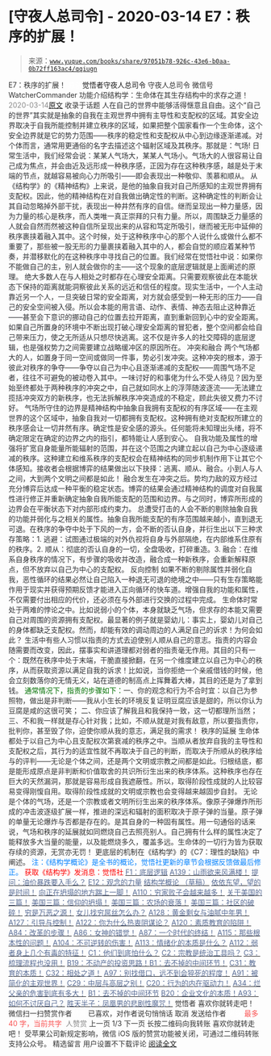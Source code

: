# [守夜人总司令] - 2020-03-14 E7：秩序的扩展！

> 来源：[`www.yuque.com/books/share/97051b78-926c-43e6-b0aa-0b72ff163ac4/qqiugn`](https://www.yuque.com/books/share/97051b78-926c-43e6-b0aa-0b72ff163ac4/qqiugn)

<ne-p id="520f42f3293818f927861ebbd5b15da4_p_0" data-lake-id="520f42f3293818f927861ebbd5b15da4_p_0"><ne-text id="u56f5e541" style="color: rgb(51, 51, 51);">E7：秩序的扩展！</ne-text></ne-p> <ne-p id="a54ec3f8aa0f79cbd59f40739a7e151f" data-lake-id="a54ec3f8aa0f79cbd59f40739a7e151f"><ne-text id="u98b88f25" ne-fontsize="12" style="color: rgb(255, 255, 255);">原创</ne-text><ne-text id="u411af39b" ne-fontsize="14">觉悟者</ne-text><ne-text id="u53169ce0" ne-fontsize="14">守夜人总司令</ne-text></ne-p> <ne-p id="6428fcf14992c26854233ae3ec73aabd" data-lake-id="6428fcf14992c26854233ae3ec73aabd"><ne-text id="ua2e448ac" ne-fontsize="14" ne-bold="true" style="color: rgb(51, 51, 51);">守夜人总司令</ne-text></ne-p> <ne-p id="bf8a1a8a23469961bb10e65ceb047615" data-lake-id="bf8a1a8a23469961bb10e65ceb047615"><ne-text id="ua21938c9" ne-fontsize="14" style="color: rgb(51, 51, 51);">微信号</ne-text><ne-text id="u28ff3aa5" ne-fontsize="14" style="color: rgb(51, 51, 51);">WatcherCommander</ne-text></ne-p> <ne-p id="36a349203bd1c8f4984f3b3f194a3553" data-lake-id="36a349203bd1c8f4984f3b3f194a3553"><ne-text id="u1a0c4514" ne-fontsize="14" style="color: rgb(51, 51, 51);">功能介绍</ne-text><ne-text id="ueda1c11d" ne-fontsize="14" style="color: rgb(51, 51, 51);">结构学：生命体在其生存结构中的求存之道！</ne-text></ne-p> <ne-p id="18e86b3c95db16ebb3fb13edf0214fc4" data-lake-id="18e86b3c95db16ebb3fb13edf0214fc4"><ne-text id="u305c51ff" style="color: rgb(140, 140, 140);">2020-03-14</ne-text>[<ne-text id="u83ffd010" ne-fontsize="14">原文</ne-text>](https://mp.weixin.qq.com/s?__biz=MzAxNDk1NjI2Mw==&mid=2247485033&idx=1&sn=a4fafabf832faa4e23cb315aa84778cf&chksm=9b8a25e1acfdacf75ca2f4b9f95eefbced60c01b36a2346b549eed79efe998a827b9d4476625&scene=27#wechat_redirect&cpage=266)</ne-p> <ne-p id="116d08414edc981441ecf6c2c7fb8e8d" data-lake-id="116d08414edc981441ecf6c2c7fb8e8d"><ne-text id="u68442e91" style="color: rgb(51, 51, 51);">收录于话题</ne-text></ne-p> <ne-p id="815ac8045933f31663e72e44dec3bb1b" data-lake-id="815ac8045933f31663e72e44dec3bb1b"><ne-text id="u55ce952b" style="color: rgb(47, 48, 52);">人在自己的世界中能够活得惬意且自由。这个“自己的世界”其实就是抽象的自我在主观世界中拥有主导性和支配权的区域。其安全边界取决于自我所能控制并建立秩序的区域，如果把整个国家看作一个生命体，这个安全边界就是它的势力范围——秩序的稳定性和支配权从中心到边缘逐渐递减。对个体而言，通常用更通俗的名字去描述这个辐射区域及其秩序。那就是：气场!</ne-text> <ne-text id="u7a6b28e7" style="color: rgb(47, 48, 52);">日常生活中，我们经常会说：某某人气场大，某某人气场小。气场大的人很容易让自己成为焦点，并会由近及远形成一种秩序感，正因为存在这种秩序感，越是处于末端的节点，就越容易被向心力所吸引——即会表现出一种敬仰、羡慕和顺从。</ne-text> <ne-text id="u0c7269fa" style="color: rgb(47, 48, 52);">从《结构学》的《精神结构》上来说，是他的抽象自我对自己所感知的主观世界拥有支配权。因此，他的精神结构在对自我做出确定性的判断。这种确定性的判断会让其自动忽略掉外部干扰，表现出一种井然有序的自信。继而呈现出一种力量感，因为力量的核心是秩序，而人类唯一真正崇拜的只有力量。所以，周围缺乏力量感的人就会自然而然被这种自信所呈现出来的从容和笃定所吸引，继而被无形中延伸的秩序裹挟着融入其中。这个时候，处于这种秩序中心的那个人说什么或做什么都不重要了，那些被一股无形的力量裹挟着融入其中的人，都会自觉的顺应着某种节奏，并潜移默化的在这种秩序中寻找自己的位置。我们经常在觉悟社中说：如果你不能做自己的主，别人就会做你的主——这个现象的底层逻辑就是上面阐述的原理。</ne-text> <ne-text id="u4500e7f4" style="color: rgb(47, 48, 52);">绝大多数人在与人相处之时都存在心理安全距离。只需要观察彼此在本能状态下保持的距离就能洞察彼此关系的远近和信任的程度。现实生活中，一个人主动靠近另一个人，一旦突破日常的安全距离，对方就会感受到一种无形的压力——自己的安全空间被入侵。所以会本能的用言语、动作、表情、神态去阻止这种靠近——甚至会下意识的挪动自己的位置去拉开距离，直到重新回到心中的安全距离。如果自己所置身的环境中不断出现打破心理安全距离的冒犯者，整个空间都会给自己带来压力，使之无所适从只想尽快逃离。这不仅是许多人的社交障碍的底层逻辑，也是强权势力之间需要建立战略缓冲区的原因所在。</ne-text> <ne-text id="u0d82f536" style="color: rgb(47, 48, 52);">冲突和融合</ne-text></ne-p> <ne-p id="d57da201dca0d489c59e2a94bb4764a8" data-lake-id="d57da201dca0d489c59e2a94bb4764a8"><ne-text id="u1a9b8af0" style="color: rgb(47, 48, 52);">两个气场都大的人，如置身于同一空间或做同一件事，势必引发冲突。这种冲突的根本，源于彼此对秩序的争夺</ne-text><ne-text id="u27a6ad09" style="color: rgb(51, 51, 51);">——</ne-text><ne-text id="ue4e34f5a" style="color: rgb(47, 48, 52);">争夺以自己为中心且逐渐递减的支配权</ne-text><ne-text id="u05e91592" style="color: rgb(51, 51, 51);">——</ne-text><ne-text id="ua8841051" style="color: rgb(47, 48, 52);">周围气场不足者，往往不可避免的被动卷入其中。一味讨好的和事佬为什么不受人待见？因为至始至终都处于两种秩序的冲突之中，自己就如同水上的浮萍随波逐流——无法建立揽括冲突双方的新秩序，也无法拆解秩序冲突造成的不稳定，顾此失彼又费力不讨好。</ne-text></ne-p> <ne-p id="b5c52929d6972040cc503b5870f6971b" data-lake-id="b5c52929d6972040cc503b5870f6971b"><ne-text id="uc4b44761" style="color: rgb(47, 48, 52);">气场所守住的边界是精神结构中抽象自我拥有支配权的有序区域</ne-text><ne-text id="u4537afcf" style="color: rgb(51, 51, 51);">——</ne-text><ne-text id="u73c148be" style="color: rgb(47, 48, 52);">在主观世界的这个区域中，抽象自我对一切都拥有支配权。这种拥有绝对支配权所建立的秩序感会让一切井然有序。确定性是安全感的源头。任何能将未知理出头绪，将不确定限定在确定的边界之内的指引，都特能让人感到安心。</ne-text></ne-p> <ne-p id="c97f57922214d4fa779ea97ea734426a" data-lake-id="c97f57922214d4fa779ea97ea734426a"><ne-text id="u10f94c5a" style="color: rgb(47, 48, 52);">自我功能及属性的增强将扩宽自身能量所能辐射的范围，并在这个范围之内建立起以自己为中心逐级递减的秩序。这种建立和维系秩序的支配权会在精神结构的同步机制作用下让其它个体感知。接收者会根据博弈的结果做出以下抉择：逃离、顺从、融合。小到人与人之间，大到两个文明之间都是如此！</ne-text></ne-p> <ne-p id="9ffed2ab2db7b1317523442795f2e511" data-lake-id="9ffed2ab2db7b1317523442795f2e511"><ne-text id="u0e69caf7" style="color: rgb(47, 48, 52);">融合发生在冲突之后。势均力敌的双方经过充分博弈后达成一种平衡的稳定状态。博弈的结果会通过精神结构的调度对自我属性进行修正并重新确定抽象自我所能支配的范围和边界。与之同时，博弈所形成的边界会在平衡状态下对内部形成约束力。</ne-text></ne-p> <ne-p id="f294f4abddeedae4bc120d0b5c77ae42" data-lake-id="f294f4abddeedae4bc120d0b5c77ae42"><ne-text id="uf815e100" style="color: rgb(47, 48, 52);">总遭受打击的人会不断的剔除抽象自我的功能并弱化与之相关的属性。抽象自我所能支配的有序范围越来越小，直到退无可退。在秩序的争夺中处于下风的一方，会不断的否认自身，并衍生出以下三种求存策略：</ne-text><ne-text id="u8d9e2b2f" style="color: rgb(51, 51, 51);">1\.</ne-text> <ne-text id="ub9d3f5ec" style="color: rgb(47, 48, 52);">逃避：试图通过极端的对外仇视将自身与外部隔绝，在内部维系住原有的秩序。</ne-text><ne-text id="ubd3b8c24" style="color: rgb(51, 51, 51);">2\.</ne-text> <ne-text id="ua5222707" style="color: rgb(47, 48, 52);">顺从：彻底的否认自身的一切，全盘吸收，打碎重造。</ne-text><ne-text id="ucaf16e02" style="color: rgb(51, 51, 51);">3\.</ne-text> <ne-text id="u3b69f230" style="color: rgb(47, 48, 52);">融合：在维系自身秩序的情况下，有步骤的吸收并改造，融合成一种新秩序，会重新解释原点，但不放弃以自己为中心的支配权。</ne-text></ne-p> <ne-p id="cf549a3e9e153cbb9cb9f550b5cf8be7" data-lake-id="cf549a3e9e153cbb9cb9f550b5cf8be7"><ne-text id="u1eb72cae" style="color: rgb(47, 48, 52);">反向控制</ne-text> <ne-text id="u5664926f" style="color: rgb(47, 48, 52);">如果不断的剔除属性并弱化自我，恶性循环的结果必然让自己陷入一种退无可退的绝境之中——只有生存策略能作用于现实并获得预期反馈才能进入正向循环的快车道。增强自我的功能和属性，不仅需要付出相应的代价，还必须在与外部进行交换的过程中完成。</ne-text> <ne-text id="u16e40777" style="color: rgb(47, 48, 52);">生命体时常处于两难的悖论之中。比如说弱小的个体，本身就缺乏气场，但求存的本能又需要自己对周围的资源拥有支配权。最显著的例子就是婴幼儿：事实上，婴幼儿对自己的身体都缺乏支配权。然而，却能有效的调动周边的人满足自己的诉求！为何会如此？</ne-text> <ne-text id="u3c937972" ne-fontsize="14" style="color: rgb(47, 48, 52);">生活中有些人</ne-text><ne-text id="u0339a87b" style="color: rgb(47, 48, 52);">习惯以指责的方式去迫使别人顺从自己的意志。指责的内容会随需要而改变，因此，摆事实和讲道理都对弱者的指责毫无作用。其目的只有一个：既然在秩序中处于末端，干脆直接掀翻，在另一个维度建立以自己为中心的秩序，从而获取资源以满足自我的诉求！比如说，当你拒绝一个亲戚借钱的时候，他会立刻数落你的无情无义，站在道德的制高点上挥舞着大棒，其目的还是为了拿到钱。</ne-text></ne-p> <ne-p id="2b0c5c17bb81e3c383274db5063d369b" data-lake-id="2b0c5c17bb81e3c383274db5063d369b"><ne-text id="uf7f2c07e" style="color: rgb(0, 112, 0);">通常情况下，指责的步骤如下：</ne-text><ne-text id="u1daddd41" style="color: rgb(51, 51, 51);">一、你的观念和行为不合时宜：以自己为参照物，做出是非判断——我从小生长的环境反复证明豆腐应该是甜的，所以你认为豆腐是咸的这很可笑；</ne-text> <ne-text id="ufded07d7" style="color: rgb(51, 51, 51);">二、你应该了解我且和我保持一致，这一切都理所当然；</ne-text> <ne-text id="u9422a536" style="color: rgb(51, 51, 51);">三、不和我一样就是存心针对我；比如，不顺从就是对我有敌意，所以要指责你，批判你，甚至毁了你，迫使你顺从我的意志，满足我的需求！</ne-text></ne-p> <ne-p id="ab3866c99a81e3ae5422efefe6addf28" data-lake-id="ab3866c99a81e3ae5422efefe6addf28"><ne-text id="ue4814002" ne-bold="true" style="color: rgb(51, 51, 51);">秩序的延展</ne-text> <ne-text id="ub83eacc7" style="color: rgb(51, 51, 51);">生命体都处于以自己为中心且支配权次第衰减的秩序之中。当顺从者放弃自我的主导性和支配权之后，其行为的适宜性就不再取决于自己的判断，而取决于所顺从的秩序给与的评判——无论是个体之间，还是两个文明或宗教之间都是如此。归根结底，都是能形成原点是非判断和价值取舍的共识所衍生出来的秩序体系。这种秩序也存在巨大的天然漏洞，那就是容易形成自我遮蔽性。所以，取得阶段性成就的人比较容易变得刚愎自用。取得阶段性成就的文明或宗教也会变得越来越固步自封。</ne-text></ne-p> <ne-p id="21473fccaf6b49704a0b33c39f7b73a0" data-lake-id="21473fccaf6b49704a0b33c39f7b73a0"><ne-text id="uc498ccdd" style="color: rgb(51, 51, 51);">无论是个体的气场，还是一个宗教或者文明所衍生出来的秩序体系。像原子弹爆炸所形成的冲击波逐级扩展一样，推进的深远和辐射的面积取决于原子弹的当量。原子弹的单量无论爆炸与否都是存在的。是其自身的一种固有属性。用一句通俗的话来说，气场和秩序的延展就如同燃烧自己去照亮别人。自己拥有什么样的属性决定了能释放多大当量的能量，以及能燃烧多久，覆盖多远。生命体的一切行为皆为获取存续的资源，无赏亦无罚！</ne-text></ne-p> <ne-p id="31231fdfc85fa2087bd2df753fb1ee4d" data-lake-id="31231fdfc85fa2087bd2df753fb1ee4d"><ne-text id="ude6e40b4" style="color: rgb(51, 51, 51);">更底层的机制在《结构学》的《C7：理性的缺陷》中阐述。</ne-text></ne-p> <ne-p id="2d6b7b837979a8fb7179b8804f580269" data-lake-id="2d6b7b837979a8fb7179b8804f580269"><ne-text id="u2c6a1868" ne-fontsize="13" style="color: rgb(0, 128, 255);">注：《结构学概论》是全书的概论，觉悟社更新的章节会根据反馈做最后修正。</ne-text></ne-p> <ne-p id="6c95c43f530c74e0b8fa54f16ae7f425" data-lake-id="6c95c43f530c74e0b8fa54f16ae7f425" ne-alignment="center"><ne-text id="u6afe4037" style="color: rgb(255, 0, 0);">获取《结构学》发消息</ne-text><ne-text id="u71e8723c" ne-bold="true" style="color: rgb(255, 0, 0);">：觉悟社</ne-text></ne-p>  <ne-p id="8c42ebc5bda7f79b54667e2fbdaa6c14" data-lake-id="8c42ebc5bda7f79b54667e2fbdaa6c14"><ne-card data-card-name="image" data-card-type="inline" id="zjcLm" data-event-boundary="card" style="color: rgb(51, 51, 51);"><ne-p id="5751499b06a2899f319cb465f5d7c4f9" data-lake-id="5751499b06a2899f319cb465f5d7c4f9">[<ne-text id="u3ba8b3c5" style="color: rgb(87, 107, 149);">F1：底层逻辑</ne-text>](http://mp.weixin.qq.com/s?__biz=MzAxNDk1NjI2Mw==&mid=2247484983&idx=1&sn=d1bd020a91e3dd78ebf23d343a657db2&chksm=9b8a25bfacfdaca9b3572b6f4d7ef8d7a0e37e4ab741811b0e2cd64f46b92e1920d0e39e4f38&scene=21#wechat_redirect)</ne-p> <ne-p id="ec2a209f8b09e859169c8fd62dcb6ab3" data-lake-id="ec2a209f8b09e859169c8fd62dcb6ab3">[<ne-text id="u0a80fc4e" style="color: rgb(87, 107, 149);">A139：山雨欲来风满楼！</ne-text>](http://mp.weixin.qq.com/s?__biz=MzAxNDk1NjI2Mw==&mid=2247485028&idx=1&sn=df774eff7bb7562533cba7f5d2346e14&chksm=9b8a25ecacfdacfa9092a7494ffe631aab8a9f4ae745eeaeee91488d21accd14fc29f6eb0a9d&scene=21#wechat_redirect)</ne-p> <ne-p id="19bdb629eb5e6fce7684df40e88a355a" data-lake-id="19bdb629eb5e6fce7684df40e88a355a">[<ne-text id="u92dd5de7" style="color: rgb(87, 107, 149);">提问：油价暴跌要入手么？</ne-text>](http://mp.weixin.qq.com/s?__biz=MzIzMDYwOTM0Mg==&mid=2247484214&idx=1&sn=e36ab41a32de468b105f4041ef420da5&chksm=e8b19be7dfc612f14f79402d1733556d48c47085aa12cf11674822f7340a847e9a00c497fcc5&scene=21#wechat_redirect)</ne-p> <ne-p id="28636f21a6d5faa52af564a07c1ad7aa" data-lake-id="28636f21a6d5faa52af564a07c1ad7aa">[<ne-text id="u939a4332" style="color: rgb(87, 107, 149);">E12：观念的力量</ne-text>](http://mp.weixin.qq.com/s?__biz=MzIzMDYwOTM0Mg==&mid=2247484210&idx=1&sn=b59161a48d3570ffba0dcc522c47b205&chksm=e8b19be3dfc612f56f324c88cc4194079959b231b08dbfed6c85f43da0bdcefa58235c1ca278&scene=21#wechat_redirect)</ne-p> <ne-p id="779a3701f18e0836ffdf38a2528f824b" data-lake-id="779a3701f18e0836ffdf38a2528f824b">[<ne-text id="u327ab697" style="color: rgb(87, 107, 149);">结构学概论 （草稿）</ne-text>](http://mp.weixin.qq.com/s?__biz=MzIzMDYwOTM0Mg==&mid=2247484205&idx=1&sn=c7a617ca786f9c2ce298de261d2d7a54&chksm=e8b19bfcdfc612ea7eb13086230ec19ba844b8313945361aa6f036c729946c8bd3403894f330&scene=21#wechat_redirect)</ne-p> <ne-p id="651aa3ff80584ccc771c864624cd809f" data-lake-id="651aa3ff80584ccc771c864624cd809f">[<ne-text id="u5b2a2418" style="color: rgb(87, 107, 149);">依依东望，望的是时间！</ne-text>](http://mp.weixin.qq.com/s?__biz=MzIzMDYwOTM0Mg==&mid=2247483860&idx=1&sn=b5b01ae82ff764ce2806251e3f2a809f&chksm=e8b19905dfc61013607735eb7782299c9a4d7a39a8b15a7b46182ef20eda3ffe9f6ed6337e1f&scene=21#wechat_redirect)</ne-p> <ne-p id="0f49e0dbe08a09d042a2215d39df5264" data-lake-id="0f49e0dbe08a09d042a2215d39df5264">[<ne-text id="u97353ab6" style="color: rgb(87, 107, 149);">向正在坍塌的地方踹上一脚！</ne-text>](http://mp.weixin.qq.com/s?__biz=MzAxNDk1NjI2Mw==&mid=2247483789&idx=1&sn=5e44b7b524c3dc4bb7705f49ed0a44a3&chksm=9b8a2205acfdab139e4b1d44ef6702b09c9fbf79505340205d13fbdaa33207a997f54bee0e97&scene=21#wechat_redirect)</ne-p> <ne-p id="35f623f9725ac03e0ae632ff0d6a07a0" data-lake-id="35f623f9725ac03e0ae632ff0d6a07a0">[<ne-text id="u5ee36086" style="color: rgb(87, 107, 149);">A110：穷家败子会越来越多！</ne-text>](http://mp.weixin.qq.com/s?__biz=MzIzMDYwOTM0Mg==&mid=2247484200&idx=1&sn=0948bd1a38f7653f59a4249ae31c9c4e&chksm=e8b19bf9dfc612ef8bc76f8b04b55f480c55800d2c93e31fca592fbacc1e60aefb9ec525ab08&scene=21#wechat_redirect)</ne-p> <ne-p id="d6dbe961b71b02eb4a7bc9624d7f8054" data-lake-id="d6dbe961b71b02eb4a7bc9624d7f8054">[<ne-text id="u5e27ba93" style="color: rgb(87, 107, 149);">关于美国的三篇！</ne-text>](http://mp.weixin.qq.com/s?__biz=MzIzMDYwOTM0Mg==&mid=2247484082&idx=1&sn=7f0efdc740505aeff41af3593c2c07d2&chksm=e8b19a63dfc613757721204eef321ddcad7ddc01dfc2076db117c37c0b37d75438f2e405c830&scene=21#wechat_redirect)</ne-p> <ne-p id="e8538e4b627e9d60bb3a4e8484f38ca2" data-lake-id="e8538e4b627e9d60bb3a4e8484f38ca2">[<ne-text id="ua33e79bf" style="color: rgb(87, 107, 149);">美国三篇：信仰的坍塌！</ne-text>](http://mp.weixin.qq.com/s?__biz=MzIzMDYwOTM0Mg==&mid=2247484086&idx=1&sn=84a690a2f2f277ffb97bd9ae9b8997b5&chksm=e8b19a67dfc61371cbaa58bdc4cf884dcb865ce62dc947cf1cf3e7653716339ff71d49c563bb&scene=21#wechat_redirect)</ne-p> <ne-p id="96f85ddb0a825ddc91947c33c490b203" data-lake-id="96f85ddb0a825ddc91947c33c490b203">[<ne-text id="u42c0317f" style="color: rgb(87, 107, 149);">美国三篇：农场的衰落！</ne-text>](http://mp.weixin.qq.com/s?__biz=MzAxNDk1NjI2Mw==&mid=2247484839&idx=1&sn=ab17e9c4ae5af883a17a9c0fcafe94dd&chksm=9b8a262facfdaf399eab6252e9034d5a64a95f1c2575ed6570615dc11980d7d14b684341c22d&scene=21#wechat_redirect)</ne-p> <ne-p id="47057bbe7c39a7d9e7bdbe4a5b0851e8" data-lake-id="47057bbe7c39a7d9e7bdbe4a5b0851e8">[<ne-text id="ua0023c3a" style="color: rgb(87, 107, 149);">美国三篇：社区的破碎！</ne-text>](http://mp.weixin.qq.com/s?__biz=MzAxNDk1NjI2Mw==&mid=2247484995&idx=1&sn=e6b19218f50cedb3832a75694d5fca2a&chksm=9b8a25cbacfdacdd9585015c0542f118592cdeb57bf869d6566ef48e60aaf0f59aeebb6ba2a3&scene=21#wechat_redirect)</ne-p> <ne-p id="d12308c0db50bcaec404e05f6492579c" data-lake-id="d12308c0db50bcaec404e05f6492579c">[<ne-text id="u76fead8f" style="color: rgb(87, 107, 149);">穷是万恶之源！</ne-text>](http://mp.weixin.qq.com/s?__biz=MzAxNDk1NjI2Mw==&mid=2247483823&idx=1&sn=e54ebe9891b302dc0bf1815c76ccf8b7&chksm=9b8a2227acfdab31a05e273addd9159d4b8263d58d3c58bf214841c8189157519719c3427306&scene=21#wechat_redirect)</ne-p> <ne-p id="5d0bc5901bfa7681fd24405912214070" data-lake-id="5d0bc5901bfa7681fd24405912214070">[<ne-text id="u4bde8da7" style="color: rgb(87, 107, 149);">女儿找穷屌丝怎么办？</ne-text>](http://mp.weixin.qq.com/s?__biz=MzAxNDk1NjI2Mw==&mid=2247484939&idx=1&sn=6a8b9a3df7e1197fde72a04e45ad3055&chksm=9b8a2583acfdac958a9514beb89993c74e6ee5ad63df4c4c6d420f8ac9cc3976dcfe5f66c734&scene=21#wechat_redirect)</ne-p> <ne-p id="246d03f951d3b63a02422f569aa5f1ee" data-lake-id="246d03f951d3b63a02422f569aa5f1ee">[<ne-text id="u96be800b" style="color: rgb(87, 107, 149);">A128：黄金剩女与油腻中年男！</ne-text>](http://mp.weixin.qq.com/s?__biz=MzAxNDk1NjI2Mw==&mid=2247484986&idx=1&sn=389cf749cc0fc8c13fddbe2782d064e8&chksm=9b8a25b2acfdaca493be3be9f6825249c41eb2e9ec898370ef118ac45d11e3061fc3f36198fa&scene=21#wechat_redirect)</ne-p> <ne-p id="45a61919e605b7fe1c8d7b5a0256c664" data-lake-id="45a61919e605b7fe1c8d7b5a0256c664">[<ne-text id="u729ffa83" style="color: rgb(87, 107, 149);">A127：引导与控制！</ne-text>](http://mp.weixin.qq.com/s?__biz=MzAxNDk1NjI2Mw==&mid=2247484979&idx=1&sn=f399f00523a8dd5cafe7c0636121333e&chksm=9b8a25bbacfdacad35d6b31ea6500e76fc161c3dd8e789aacdc1284bedcdcaf57570dd6f6261&scene=21#wechat_redirect)</ne-p> <ne-p id="cb48f5fdbca5f67a8e7695378f282587" data-lake-id="cb48f5fdbca5f67a8e7695378f282587">[<ne-text id="u2f240f9b" style="color: rgb(87, 107, 149);">A122：你为什么热衷阴谋论？</ne-text>](http://mp.weixin.qq.com/s?__biz=MzAxNDk1NjI2Mw==&mid=2247484960&idx=1&sn=f04b2971f7e664f0ab903a6a9ffab5dd&chksm=9b8a25a8acfdacbecd85fb722d9e401e6b748a28498b75da9489af10d9cf69916bf473c72a7b&scene=21#wechat_redirect)</ne-p> <ne-p id="d6ab3ef2b80d9b913de3c4d5f7fc063d" data-lake-id="d6ab3ef2b80d9b913de3c4d5f7fc063d">[<ne-text id="ue86a5a15" style="color: rgb(87, 107, 149);">A120：素质教育的陷阱！</ne-text>](http://mp.weixin.qq.com/s?__biz=MzAxNDk1NjI2Mw==&mid=2247484948&idx=1&sn=6326c52223f8520cf16820e7ae2f12d1&chksm=9b8a259cacfdac8a3f821dea074d2df64dc08c9498aadb36f006f685bbf87dfc13daefd4bf6d&scene=21#wechat_redirect)</ne-p> <ne-p id="e45785900ea161aecb6fe0cc021004fb" data-lake-id="e45785900ea161aecb6fe0cc021004fb">[<ne-text id="u0ac57894" style="color: rgb(87, 107, 149);">A84：改革的步骤！</ne-text>](http://mp.weixin.qq.com/s?__biz=MzIzMDYwOTM0Mg==&mid=2247484098&idx=1&sn=8a28fd5dce47b485ed38e4f3cfdb7d05&chksm=e8b19a13dfc61305fde13511d297aa1d6b59184825c7998f338e7d5f36742e3c06c717d78fe8&scene=21#wechat_redirect)</ne-p> <ne-p id="77b8ef3882a87f2bf556a941cb220908" data-lake-id="77b8ef3882a87f2bf556a941cb220908">[<ne-text id="uf103f1d3" style="color: rgb(87, 107, 149);">A86：女神的错觉！</ne-text>](http://mp.weixin.qq.com/s?__biz=MzAxNDk1NjI2Mw==&mid=2247484733&idx=1&sn=fab22e8ab3f80b78dab3d4e2e2716bfb&chksm=9b8a26b5acfdafa374df83506e5086a573169362877918977c08490b4e9747c45c99d1266e7f&scene=21#wechat_redirect)</ne-p> <ne-p id="3e3dcee0f00b56ecf98752e6debcfba7" data-lake-id="3e3dcee0f00b56ecf98752e6debcfba7">[<ne-text id="u6f063feb" style="color: rgb(87, 107, 149);">A87：一个时代的终结！</ne-text>](http://mp.weixin.qq.com/s?__biz=MzIzMDYwOTM0Mg==&mid=2247484102&idx=1&sn=c0572fe89409ac0ef2d1468b8f81f130&chksm=e8b19a17dfc6130119eacf0492c237b5173f6f9c13265a36d7919e3132228f8c2d3306863c08&scene=21#wechat_redirect)</ne-p> <ne-p id="b7a203b461ffa41249f9f9f6b6ab35a7" data-lake-id="b7a203b461ffa41249f9f9f6b6ab35a7">[<ne-text id="u1107215e" style="color: rgb(87, 107, 149);">A115：那些根本性的问题！</ne-text>](http://mp.weixin.qq.com/s?__biz=MzAxNDk1NjI2Mw==&mid=2247484914&idx=1&sn=967fee05bc4f865fe727690ef496bd08&chksm=9b8a267aacfdaf6c067abdfbeed512ad0ec7af5d0c3310f4461e50eaa47c005b5b30ea9758af&scene=21#wechat_redirect)</ne-p> <ne-p id="998019945f006da35242ef514c1dfdfb" data-lake-id="998019945f006da35242ef514c1dfdfb">[<ne-text id="u21f2eab8" style="color: rgb(87, 107, 149);">A104：不可逆转的伤害！</ne-text>](http://mp.weixin.qq.com/s?__biz=MzAxNDk1NjI2Mw==&mid=2247484910&idx=1&sn=80626aa3b4a4e223e5062a4d00806308&chksm=9b8a2666acfdaf70c0a3e1392357732bf9431c96bc1ec220eef91101a73d0c6eeff4f62d4e80&scene=21#wechat_redirect)</ne-p> <ne-p id="27ed86b6ff493b72a51fb05d322262ce" data-lake-id="27ed86b6ff493b72a51fb05d322262ce">[<ne-text id="ua0115c28" style="color: rgb(87, 107, 149);">A113：情绪化的本质是什么？</ne-text>](http://mp.weixin.qq.com/s?__biz=MzAxNDk1NjI2Mw==&mid=2247484925&idx=1&sn=a3e5d2a4ffa1f0c4a1e915a7f6244527&chksm=9b8a2675acfdaf6365b4c9b6f0390ceae91e0dbf218efdd6be0dc600964d220b1ab45bb6c2ac&scene=21#wechat_redirect)</ne-p> <ne-p id="8c910b39e50d5e8e9956e43f5d619067" data-lake-id="8c910b39e50d5e8e9956e43f5d619067">[<ne-text id="u04542c06" style="color: rgb(87, 107, 149);">A112：弱者身上几个有毒的特征！</ne-text>](http://mp.weixin.qq.com/s?__biz=MzAxNDk1NjI2Mw==&mid=2247484903&idx=1&sn=609b7c81f10207eea8bcccbe35aa61b6&chksm=9b8a266facfdaf790a328ee9eca9d05f95ce939b69b2e4c1fcaacd63470bd79c44d03caeb00c&scene=21#wechat_redirect)</ne-p> <ne-p id="90aafc7269dbab853a6de705c05817b6" data-lake-id="90aafc7269dbab853a6de705c05817b6">[<ne-text id="ub10c1294" style="color: rgb(87, 107, 149);">C1：他们到底怕什么？</ne-text>](http://mp.weixin.qq.com/s?__biz=MzAxNDk1NjI2Mw==&mid=2247483898&idx=1&sn=1b0a50386e9e89d2750dec717236f0aa&chksm=9b8a2272acfdab64235b35ee5e91b8cac6172144207251636e1345fc570aa1601f59eff7f442&scene=21#wechat_redirect)</ne-p> <ne-p id="79e73654da19c2b2cacaf2fb4b0c9dd6" data-lake-id="79e73654da19c2b2cacaf2fb4b0c9dd6">[<ne-text id="u8dd73019" style="color: rgb(87, 107, 149);">C2：宗教是统治工具吗？</ne-text>](http://mp.weixin.qq.com/s?__biz=MzAxNDk1NjI2Mw==&mid=2247483901&idx=1&sn=f5d9f8c7bd84370c79adae921351e813&chksm=9b8a2275acfdab63fde093d76ff82e01d0e2fd43ea675f77fd17fd51a15873d4d10499f5338d&scene=21#wechat_redirect)</ne-p> <ne-p id="fdbcb389b5e874e1f51eff6e2e600cd4" data-lake-id="fdbcb389b5e874e1f51eff6e2e600cd4">[<ne-text id="uc54d36d3" style="color: rgb(87, 107, 149);">C3：梳理流程也没用！</ne-text>](http://mp.weixin.qq.com/s?__biz=MzAxNDk1NjI2Mw==&mid=2247483989&idx=1&sn=ee70dacfd980f041379d91ae947ece44&chksm=9b8a21ddacfda8cb28bf62d6f53531e8a8ebce2de96396e50ec7e7e144fffe502ec6faee3415&scene=21#wechat_redirect)</ne-p> <ne-p id="b2c1e62119ca0f2055f7a32cf585fc67" data-lake-id="b2c1e62119ca0f2055f7a32cf585fc67">[<ne-text id="u3e5cd4fe" style="color: rgb(87, 107, 149);">B19：不动产的投资思路！</ne-text>](http://mp.weixin.qq.com/s?__biz=MzIzMDYwOTM0Mg==&mid=2247484069&idx=1&sn=a13a6e590a21b27fd1356718b3a2dcd3&chksm=e8b19a74dfc613622b23c7233732cbb1d499c75f9b7ac3047cdeaee3a34eeae7d3b4871429f1&scene=21#wechat_redirect)[<ne-text id="uf8c02b6b" style="color: rgb(87, 107, 149);">B1：去不掉的中间环节！</ne-text>](http://mp.weixin.qq.com/s?__biz=MzIzMDYwOTM0Mg==&mid=2247483903&idx=1&sn=e8a21cb816d6a27d869f81463805a208&chksm=e8b1992edfc610380f54d91f9acc9844820c77ce8a5bcedb4f36372c406647f45fd2514a6a77&scene=21#wechat_redirect)</ne-p> <ne-p id="7a1bf9cb0873d9e9d3ba6296d2e16a02" data-lake-id="7a1bf9cb0873d9e9d3ba6296d2e16a02">[<ne-text id="u8b476603" style="color: rgb(87, 107, 149);">C31：教育的本质！</ne-text>](http://mp.weixin.qq.com/s?__biz=MzAxNDk1NjI2Mw==&mid=2247484645&idx=1&sn=0c19e963af345ec0d157348555f45482&chksm=9b8a276dacfdae7bb43eb0602bf7d9fdc827d0675a7350f893c5b3b43986de58782355a2065d&scene=21#wechat_redirect)</ne-p> <ne-p id="3f0b23f1849f458528788ab4037c0ec6" data-lake-id="3f0b23f1849f458528788ab4037c0ec6">[<ne-text id="u57a68a07" style="color: rgb(87, 107, 149);">C32：相处之道！</ne-text>](http://mp.weixin.qq.com/s?__biz=MzAxNDk1NjI2Mw==&mid=2247484658&idx=1&sn=32943edb605fea344e437efb5cd77ed6&chksm=9b8a277aacfdae6cc8e9d256f960d07226086e0d020d68893af2a8b5391771e66626b0d086aa&scene=21#wechat_redirect)</ne-p> <ne-p id="93070fa56f120814d86cd03f8476f2ed" data-lake-id="93070fa56f120814d86cd03f8476f2ed">[<ne-text id="ue0d6f394" style="color: rgb(87, 107, 149);">A97：别找借口，远不到会猝死的程度！</ne-text>](http://mp.weixin.qq.com/s?__biz=MzAxNDk1NjI2Mw==&mid=2247484866&idx=1&sn=d93222730b1fd65cd31d270e54c91073&chksm=9b8a264aacfdaf5cf1d8eab64891b03e7b9966e887c9f512b7cb4a3f6cca04f1faa2c5da905d&scene=21#wechat_redirect)</ne-p> <ne-p id="8316a155d9fab27d9e73190c653f2c6f" data-lake-id="8316a155d9fab27d9e73190c653f2c6f">[<ne-text id="u4bbfa414" style="color: rgb(87, 107, 149);">A91：被简化的主观世界！</ne-text>](http://mp.weixin.qq.com/s?__biz=MzIzMDYwOTM0Mg==&mid=2247484106&idx=1&sn=89ac1e2a068a9114c08822ed3a6a9916&chksm=e8b19a1bdfc6130d67743acf04c384cd66fa3d13b83614a9b3d70edda3290e8af9765c31b7d7&scene=21#wechat_redirect)</ne-p> <ne-p id="30b8abf6d3e3c6a78db9ed52e2ce98ba" data-lake-id="30b8abf6d3e3c6a78db9ed52e2ce98ba">[<ne-text id="u03ffaa53" style="color: rgb(87, 107, 149);">C29：中层与高层之别！</ne-text>](http://mp.weixin.qq.com/s?__biz=MzIzMDYwOTM0Mg==&mid=2247484061&idx=1&sn=6b5effaceec4ccea129b0b2c0ff9eb94&chksm=e8b19a4cdfc6135a82d4a79c2245a8efb5cea97135ffeef76afcdb0f1d23fc37408270b77ac3&scene=21#wechat_redirect)</ne-p> <ne-p id="a98a4eacd31b57a16fe3d0749095408f" data-lake-id="a98a4eacd31b57a16fe3d0749095408f">[<ne-text id="u8528ffe2" style="color: rgb(87, 107, 149);">C20：行为的内在驱动力！</ne-text>](http://mp.weixin.qq.com/s?__biz=MzIzMDYwOTM0Mg==&mid=2247484003&idx=1&sn=a62ddbccc64f9f19890c0dff9605b6f7&chksm=e8b19ab2dfc613a47b840d331bb9c43711798f5102681c0d1a06cb3996450c1d34bc8573b7e0&scene=21#wechat_redirect)</ne-p> <ne-p id="76853f2a4be30dbeb3538e4297864fdf" data-lake-id="76853f2a4be30dbeb3538e4297864fdf">[<ne-text id="ufa484186" style="color: rgb(87, 107, 149);">A34：烂父亲的危害到底有多大！</ne-text>](http://mp.weixin.qq.com/s?__biz=MzIzMDYwOTM0Mg==&mid=2247483986&idx=1&sn=984fbf5e696f7a3f34f25dcf93037cea&chksm=e8b19a83dfc61395d629a54503920505c42a73a62b9e72308ed4ea0d66c509ca66a1a3138ea5&scene=21#wechat_redirect)</ne-p> <ne-p id="54165e1b614926d44290e601cb437e8c" data-lake-id="54165e1b614926d44290e601cb437e8c">[<ne-text id="u9678f227" style="color: rgb(87, 107, 149);">B1：去不掉的中间环节</ne-text>](http://mp.weixin.qq.com/s?__biz=MzIzMDYwOTM0Mg==&mid=2247483903&idx=1&sn=e8a21cb816d6a27d869f81463805a208&chksm=e8b1992edfc610380f54d91f9acc9844820c77ce8a5bcedb4f36372c406647f45fd2514a6a77&scene=21#wechat_redirect)</ne-p> <ne-p id="24b36bd16def0bcec5cb68b3a1ceb640" data-lake-id="24b36bd16def0bcec5cb68b3a1ceb640">[<ne-text id="u61e63ef1" style="color: rgb(87, 107, 149);">B20：企业文化的本质！</ne-text>](http://mp.weixin.qq.com/s?__biz=MzIzMDYwOTM0Mg==&mid=2247484111&idx=1&sn=d6154ef03c3702d24ebbd49ec6d2544b&chksm=e8b19a1edfc61308357f4cc639a74339e18c1e7ea64e351a1d73fac03d82e0daa3d7cbd2b4f7&scene=21#wechat_redirect)[<ne-text id="u83659355" style="color: rgb(87, 107, 149);">A93：如何不讨厌自己？</ne-text>](http://mp.weixin.qq.com/s?__biz=MzAxNDk1NjI2Mw==&mid=2247484783&idx=1&sn=08bb06c4b322311a9d08a0d67077b6ac&chksm=9b8a26e7acfdaff1fb664e30d3365b7405692c4c7e53b41d078052fcbd87faf8de05c04346ce&scene=21#wechat_redirect)</ne-p> <ne-p id="e281ba996ef0f8d45dbf675cde1a2648" data-lake-id="e281ba996ef0f8d45dbf675cde1a2648">[<ne-text id="u7ca358ba" style="color: rgb(87, 107, 149);">胜天半子：凤凰男的悲剧性魔咒！</ne-text>](http://mp.weixin.qq.com/s?__biz=MzAxNDk1NjI2Mw==&mid=2247484459&idx=1&sn=3af333a7d8f81253f730e57ba86f6f11&chksm=9b8a27a3acfdaeb524c155bcc629f472e273558add2d9c91ca3295d08144bd6d7d26ed757e6c&scene=21#wechat_redirect)</ne-p> <ne-p id="96698c61416991e586745fabb99d7421" data-lake-id="96698c61416991e586745fabb99d7421"><ne-text id="u1f52f3e1" style="color: rgb(51, 51, 51);">觉悟者</ne-text></ne-p> <ne-p id="d1ee16771abf53817f9b8ed024621636" data-lake-id="d1ee16771abf53817f9b8ed024621636"><ne-text id="u74f6db4d" style="color: rgb(51, 51, 51);">喜欢你就转走吧！</ne-text></ne-p> <ne-p id="b5c4a93b092dc95ce7c1f5bae61d4660" data-lake-id="b5c4a93b092dc95ce7c1f5bae61d4660"><ne-text id="u83d71e63" ne-bold="true" style="color: rgb(51, 51, 51);">微信扫一扫赞赏作者</ne-text><ne-text id="u0dc03d85" ne-bold="true" style="color: rgb(255, 255, 255);">赞赏</ne-text></ne-p> <ne-p id="90acd36505dd56f932e94d3b88967e76" data-lake-id="90acd36505dd56f932e94d3b88967e76"><ne-text id="u5a238e23" style="color: rgb(51, 51, 51);">已喜欢，</ne-text><ne-text id="u1a6c37b1">对作者说句悄悄话</ne-text></ne-p> <ne-p id="48f42d0c40607962f505a1cd627343e8" data-lake-id="48f42d0c40607962f505a1cd627343e8"><ne-text id="uc8b9db20" style="color: rgb(51, 51, 51);">取消</ne-text></ne-p> <ne-p id="84c6e45c416469ac888d76b61e06cdff" data-lake-id="84c6e45c416469ac888d76b61e06cdff"><ne-text id="u67680509" ne-fontsize="14" ne-bold="true" style="color: rgb(51, 51, 51);">发送给作者</ne-text></ne-p> <ne-p id="0d8d26bcd378cc9fbce489588ef0bece" data-lake-id="0d8d26bcd378cc9fbce489588ef0bece"><ne-text id="u6f924aa4" ne-bold="true" style="color: rgb(255, 255, 255);">发送</ne-text></ne-p> <ne-p id="f7cef505a2447447d3afbf48810b3068" data-lake-id="f7cef505a2447447d3afbf48810b3068"><ne-text id="ub61543af" ne-fontsize="13" style="color: rgb(250, 81, 81);">最多 40 字，当前共字</ne-text></ne-p> <ne-p id="d1d67263a6a7a3db03e83ddc22fb5b8e" data-lake-id="d1d67263a6a7a3db03e83ddc22fb5b8e"><ne-text id="uee765837" style="color: rgb(136, 136, 136);"> 人赞赏</ne-text></ne-p> <ne-p id="9c5f7bc1d64f430aa252bcb28fba2f2a" data-lake-id="9c5f7bc1d64f430aa252bcb28fba2f2a"><ne-text id="u27f4a682" style="color: rgb(51, 51, 51);">上一页</ne-text> <ne-text id="u4c697f4d">1</ne-text><ne-text id="ufb3a2336" style="color: rgb(51, 51, 51);">/3 下一页</ne-text></ne-p> <ne-p id="02713b4eeda56389eaabd49f048cf1da" data-lake-id="02713b4eeda56389eaabd49f048cf1da"><ne-text id="ud9ce0d18" style="color: rgb(51, 51, 51);">长按二维码向我转账</ne-text></ne-p> <ne-p id="2d3bc0777817c3e1a577fc37ad6cfcd2" data-lake-id="2d3bc0777817c3e1a577fc37ad6cfcd2"><ne-text id="ud848d79e" style="color: rgb(51, 51, 51);">喜欢你就转走吧！</ne-text></ne-p> <ne-p id="0924bbcb57f860d9a16f3db5d08f09aa" data-lake-id="0924bbcb57f860d9a16f3db5d08f09aa"><ne-text id="ue327a032" style="color: rgb(51, 51, 51);">受苹果公司新规定影响，微信 iOS 版的赞赏功能被关闭，可通过二维码转账支持公众号。</ne-text></ne-p> <ne-h3 id="aRNH9" data-lake-id="aRNH9"><ne-heading-ext><ne-heading-anchor></ne-heading-anchor><ne-heading-fold></ne-heading-fold></ne-heading-ext><ne-heading-content><ne-text id="uf5f3bfba" ne-fontsize="16" style="color: rgb(51, 51, 51);">精选留言</ne-text></ne-heading-content></ne-h3> <ne-p id="7b47c7cc33b72ab1edd3f91d48dfba72" data-lake-id="7b47c7cc33b72ab1edd3f91d48dfba72"><ne-text id="ueae510d4" style="color: rgb(51, 51, 51);">用户设置不下载评论</ne-text></ne-p> <ne-p id="9b80ac9d2005f7525ff6f92ec509b2c2" data-lake-id="9b80ac9d2005f7525ff6f92ec509b2c2">[<ne-text id="uf808b321">阅读全文</ne-text>](https://t.zsxq.com/NJAeyjq)</ne-p></ne-card></ne-p>